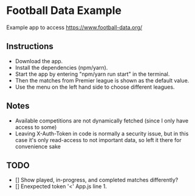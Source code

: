 # Football Data Example

Example app to access <https://www.football-data.org/>

## Instructions

- Download the app.
- Install the dependencies (npm/yarn).
- Start the app by entering "npm/yarn run start" in the terminal.
- Then the matches from Premier league is shown as the default value.
- Use the menu on the left hand side to choose different leagues.

## Notes

- Available competitions are not dynamically fetched (since I only have access to some)
- Leaving X-Auth-Token in code is normally a security issue, but in this case it's only read-access to not important data, so left it there for convenience sake

## TODO

- [] Show played, in-progress, and completed matches differently?
- [] Enexpected token '<' App.js line 1.
